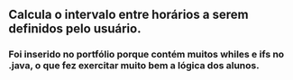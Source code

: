 ## Calcula o intervalo entre horários a serem definidos pelo usuário.
### Foi inserido no portfólio porque contém muitos whiles e ifs no .java, o que fez exercitar muito bem a lógica dos alunos.
